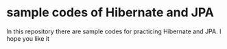 # sample codes of Hibernate and JPA 
In this repository there are sample codes for practicing Hibernate and JPA. I hope you like it
